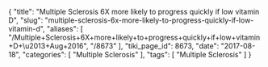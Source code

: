 {
    "title": "Multiple Sclerosis 6X more likely to progress quickly if low vitamin D",
    "slug": "multiple-sclerosis-6x-more-likely-to-progress-quickly-if-low-vitamin-d",
    "aliases": [
        "/Multiple+Sclerosis+6X+more+likely+to+progress+quickly+if+low+vitamin+D+\u2013+Aug+2016",
        "/8673"
    ],
    "tiki_page_id": 8673,
    "date": "2017-08-18",
    "categories": [
        "Multiple Sclerosis"
    ],
    "tags": [
        "Multiple Sclerosis"
    ]
}